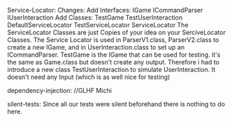 Service-Locator:
	Changes:
	Add Interfaces:	IGame
					ICommandParser
					IUserInteraction
	Add Classes:	TestGame
					TestUserInteraction
					DefaultServiceLocator
					TestServiceLocator
					ServiceLocator
	The ServiceLocator Classes are just Copies of your idea on your SerciveLocator Classes.
	The Service Locator is used in ParserV1.class, ParserV2.class to create a new IGame,
	and in UserInteraction.class to set up an ICommandParser.
	TestGame is the IGame that can be used for testing. it's the same as Game.class but doesn't 
	create any output. Therefore i had to introduce a new class TestUserInteraction to simulate 
	UserInteraction. It doesn't need any Input (which is as well nice for testing)
	
dependency-injection:
	//GLHF Michi
	
silent-tests:
	Since all our tests were silent beforehand there is nothing to do here.
	